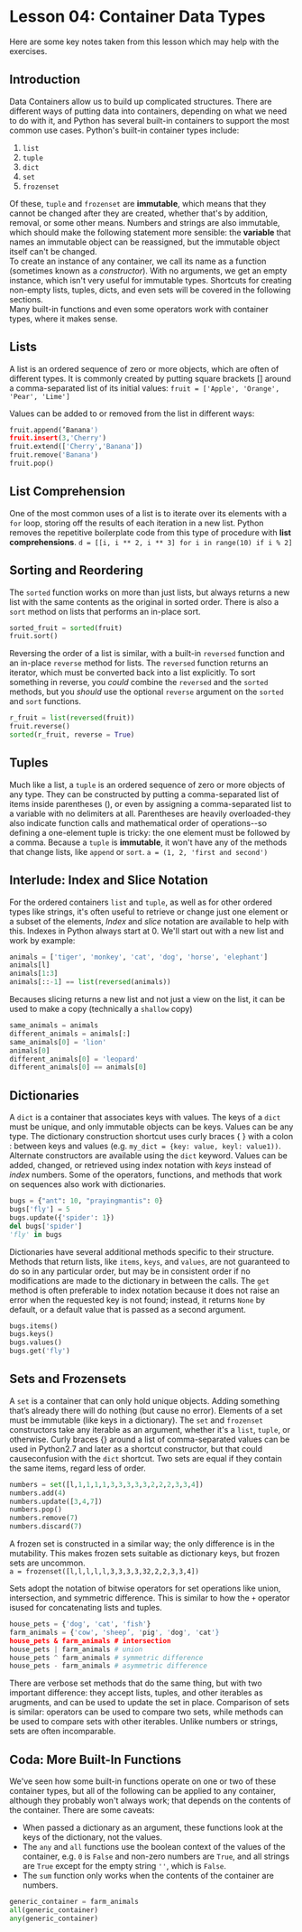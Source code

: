 # Lesson 04: Container Data Types
  
Here are some key notes taken from this lesson which may help with the exercises.

## Introduction
Data Containers allow us to build up complicated structures. There are different ways of putting data into containers, depending on what we need to do with it, and Python has several built-in containers to support the most common use cases. Python's built-in container types include:
1. `list`
2. `tuple`
3. `dict`
4. `set`
5. `frozenset`
  
Of these, `tuple` and `frozenset` are **immutable**, which means that they cannot be changed after they are created, whether that's by addition, removal, or some other means. Numbers and strings are also immutable, which should make the following statement more sensible: the **variable** that names an immutable object can be reassigned, but the immutable object itself can't be changed.  
To create an instance of any container, we call its name as a function (sometimes known as a *constructor*). With no arguments, we get an empty instance, which isn't very useful for immutable types. Shortcuts for creating non-empty lists, tuples, dicts, and even sets will be covered in the following sections.  
Many built-in functions and even some operators work with container types, where it makes sense.

## Lists
A list is an ordered sequence of zero or more objects, which are often of different types. It is commonly created by putting square brackets [] around a comma-separated list of its initial values:
`fruit = ['Apple', 'Orange', 'Pear', 'Lime']`

Values can be added to or removed from the list in different ways: 
```python 
fruit.append(’Banana')
fruit.insert(3,'Cherry')
fruit.extend(['Cherry','Banana'])
fruit.remove('Banana')
fruit.pop()
```

## List Comprehension
One of the most common uses of a list is to iterate over its elements with a `for` loop, storing off the results of each iteration in a new list. Python removes the repetitive boilerplate code from this type of procedure with **list comprehensions**.  `d = [[i, i ** 2, i ** 3] for i in range(10) if i % 2]`

## Sorting and Reordering
The `sorted` function works on more than just lists, but always returns a new list with the same contents as the original in sorted order. There is also a `sort` method on lists that performs an in-place sort.
```python
sorted_fruit = sorted(fruit)
fruit.sort()
```

Reversing the order of a list is similar, with a built-in `reversed` function and an in-place `reverse` method for lists. The `reversed` function returns an iterator, which must be converted back into a list explicitly. To sort something in reverse, you *could* combine the `reversed` and the `sorted` methods, but you *should* use the optional `reverse` argument on the `sorted` and `sort` functions.
```python
r_fruit = list(reversed(fruit))
fruit.reverse()
sorted(r_fruit, reverse = True)
```

## Tuples
Much like a list, a `tuple` is an ordered sequence of zero or more objects of any type. They can be constructed by putting a comma-separated list of items inside parentheses (), or even by assigning a comma-separated list to a variable with no delimiters at all. Parentheses are heavily overloaded-they also indicate function calls and mathematical order of operations--so defining a one-element tuple is tricky: the one element must be followed by a comma. Because a `tuple` is **immutable**, it won't have any of the methods that change lists, like `append` or `sort`. 
`a = (1, 2, 'first and second')`

## Interlude: Index and Slice Notation
For the ordered containers `list` and `tuple`, as well as for other ordered types like strings, it's often useful to retrieve or change just one element or a subset of the elements, *Index* and *slice* notation are available to help with this. Indexes in Python always start at 0. We'll start out with a new list and work by example:
```python
animals = ['tiger', 'monkey', 'cat', 'dog', 'horse', 'elephant']
animals[l]
animals[1:3]
animals[::-1] == list(reversed(animals))
```
Becauses slicing returns a new list and not just a view on the list, it can be used to make a copy (technically a `shallow` copy)
```python
same_animals = animals
different_animals = animals[:]
same_animals[0] = 'lion'
animals[0]
different_animals[0] = 'leopard'
different_animals[0] == animals[0]
```

## Dictionaries
A `dict` is a container that associates keys with values. The keys of a `dict` must be unique, and only immutable objects can be keys. Values can be any type. The dictionary construction shortcut uses curly braces { } with a colon : between keys and values (e.g. `my_dict = {key: value, keyl: value1))`. Alternate constructors are available using the `dict` keyword. Values can be added, changed, or retrieved using index notation with *keys* instead of *index* numbers. Some of the operators, functions, and methods that work on sequences also work with dictionaries.
```python
bugs = {"ant": 10, "prayingmantis": 0}
bugs['fly'] = 5
bugs.update({'spider': 1})
del bugs['spider']
'fly' in bugs
```

Dictionaries have several additional methods specific to their structure. Methods that return lists, like `items`, `keys`, and `values`, are not guaranteed to do so in any particular order, but may be in consistent order if no modifications are made to the dictionary in between the calls. The `get` method is often preferable to index notation because it does not raise an error when the requested key is not found; instead, it returns `None` by default, or a default value that is passed as a second argument.

```python
bugs.items()
bugs.keys()
bugs.values()
bugs.get('fly')
```

## Sets and Frozensets
A `set` is a container that can only hold unique objects. Adding something that’s already there will do nothing (but cause no error). Elements of a set must be immutable (like keys in a dictionary). The `set` and `frozenset` constructors take any iterable as an argument, whether it's a `list`, `tuple`, or otherwise. Curly braces {} around a list of comma-separated values can be used in Python2.7 and later as a shortcut constructor, but that could causeconfusion with the `dict` shortcut. Two sets are equal if they contain the same items, regard less of order.
```python 
numbers = set([l,1,1,1,1,3,3,3,3,3,2,2,2,3,3,4])
numbers.add(4)
numbers.update([3,4,7])
numbers.pop()
numbers.remove(7)
numbers.discard(7)
```
A frozen set is constructed in a similar way; the only difference is in the mutability. This makes frozen sets suitable as dictionary keys, but frozen sets are uncommon.  
`a = frozenset([l,l,l,l,l,3,3,3,3,32,2,2,3,3,4])`
  
Sets adopt the notation of bitwise operators for set operations like union, intersection, and symmetric difference. This is similar to how the `+` operator isused for concatenating lists and tuples.
```python
house_pets = {'dog', 'cat', 'fish'}
farm_animals = {'cow', 'sheep’, 'pig', 'dog', 'cat'}
house_pets & farm_animals # intersection
house_pets | farm_animals # union
house_pets ^ farm_animals # symmetric difference
house_pets - farm_animals # asymmetric difference
```
There are verbose set methods that do the same thing, but with two important difference: they accept lists, tuples, and other iterables as arugments, and can be used to update the set in place. Comparison of sets is similar: operators can be used to compare two sets, while methods can be used to compare sets with other iterables. Unlike numbers or strings, sets are often incomparable.

## Coda: More Built-In Functions
We've seen how some built-in functions operate on one or two of these container types, but all of the following can be applied to any container, although they probably won't always work; that depends on the contents of the container. There are some caveats:
* When passed a dictionary as an argument, these functions look at the keys of the dictionary, not the values.
* The `any` and `all` functions use the boolean context of the values of the container, e.g. `0` is `False` and non-zero numbers are `True`, and all strings are `True` except for the empty string `''`, which is `False`.
* The `sum` function only works when the contents of the container are numbers.

```python
generic_container = farm_animals
all(generic_container)
any(generic_container)
```


